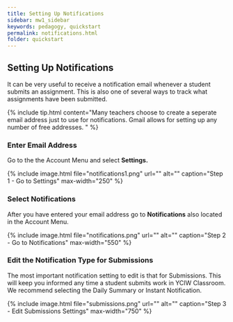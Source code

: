 ```yaml
---
title: Setting Up Notifications
sidebar: mw1_sidebar
keywords: pedagogy, quickstart
permalink: notifications.html
folder: quickstart
---
```

## Setting Up Notifications

It can be very useful to receive a notification email whenever a student submits an assignment. This is also one of several ways to track what assignments have been submitted. 

{% include tip.html content="Many teachers choose to create a seperate email address just to use for notifications. Gmail allows for setting up any number of free addresses. " %}

### Enter Email Address
Go to the the Account Menu and select **Settings.**

{% include image.html file="notifications1.png" url="" alt="" caption="Step 1 - Go to Settings" max-width="250" %}


### Select Notifications
After you have entered your email address go to **Notifications** also located in the Account Menu.

{% include image.html file="notifications.png" url="" alt="" caption="Step 2 - Go to Notifications" max-width="550" %}

### Edit the Notification Type for Submissions
The most important notification setting to edit is that for Submissions. This will keep you informed any time a student submits work in YCIW Classroom. We recommend selecting the Daily Summary or Instant Notification.

{% include image.html file="submissions.png" url="" alt="" caption="Step 3 - Edit Submissions Settings" max-width="750" %}
